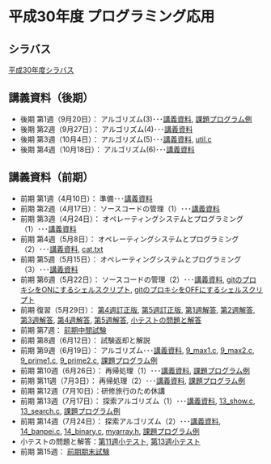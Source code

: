# 平成30年度 プログラミング応用

## シラバス
[平成30年度シラバス](https://github.com/nit-ibaraki-ouyou/lecture/raw/master/src/SyllabusPDF_ap.pdf)

## 講義資料（後期）
* 後期 第1週（9月20日）： アルゴリズム(3)･･･[講義資料](https://github.com/nit-ibaraki-ouyou/lecture/raw/master/src/ouyou2-01.pdf), [課題プログラム例](https://github.com/nit-ibaraki-ouyou/lecture/raw/master/src/ouyou2-01-ans.c)
* 後期 第2週（9月27日）： アルゴリズム(4)･･･[講義資料](https://github.com/nit-ibaraki-ouyou/lecture/raw/master/src/ouyou2-02.pdf)
* 後期 第3週（10月4日）： アルゴリズム(5)･･･[講義資料](https://github.com/nit-ibaraki-ouyou/lecture/raw/master/src/ouyou2-03.pdf), [util.c](https://github.com/nit-ibaraki-ouyou/lecture/raw/master/src/util.c)
* 後期 第4週（10月18日）： アルゴリズム(6)･･･[講義資料](https://github.com/nit-ibaraki-ouyou/lecture/raw/master/src/ouyou2-04.pdf)

## 講義資料（前期）
* 前期 第1週（4月10日）： 準備･･･[講義資料](https://github.com/nit-ibaraki-ouyou/lecture/raw/master/src/ouyou1-01.pdf)
* 前期 第2週（4月17日）： ソースコードの管理（1）･･･[講義資料](https://github.com/nit-ibaraki-ouyou/lecture/raw/master/src/ouyou1-02.pdf)
* 前期 第3週（4月24日）： オペレーティングシステムとプログラミング（1）･･･[講義資料](https://github.com/nit-ibaraki-ouyou/lecture/raw/master/src/ouyou1-03.pdf)
* 前期 第4週（5月8日）： オペレーティングシステムとプログラミング（2）･･･[講義資料](https://github.com/nit-ibaraki-ouyou/lecture/raw/master/src/ouyou1-04.pdf), [cat.txt](https://github.com/nit-ibaraki-ouyou/lecture/raw/master/src/cat.txt)
* 前期 第5週（5月15日）： オペレーティングシステムとプログラミング（3）･･･[講義資料](https://github.com/nit-ibaraki-ouyou/lecture/raw/master/src/ouyou1-05.pdf)
* 前期 第6週（5月22日）： ソースコードの管理（2）･･･[講義資料](https://github.com/nit-ibaraki-ouyou/lecture/raw/master/src/ouyou1-06.pdf), 
[gitのプロキシをONにするシェルスクリプト](https://github.com/nit-ibaraki-ouyou/lecture/raw/master/src/gpon.sh), [gitのプロキシをOFFにするシェルスクリプト](https://github.com/nit-ibaraki-ouyou/lecture/raw/master/src/gpoff.sh)
* 前期 復習（5月29日）： [第4週訂正版](https://github.com/nit-ibaraki-ouyou/lecture/raw/master/src/ouyou1-04訂正版.pdf), [第5週訂正版](https://github.com/nit-ibaraki-ouyou/lecture/raw/master/src/ouyou1-05訂正版.pdf), [第1週解答](https://github.com/nit-ibaraki-ouyou/lecture/raw/master/src/ouyou1-01-ans.pdf), [第2週解答](https://github.com/nit-ibaraki-ouyou/lecture/raw/master/src/ouyou1-02-ans.pdf), [第3週解答](https://github.com/nit-ibaraki-ouyou/lecture/raw/master/src/ouyou1-03-ans.pdf), [第4週解答](https://github.com/nit-ibaraki-ouyou/lecture/raw/master/src/ouyou1-04-ans.pdf), [第5週解答](https://github.com/nit-ibaraki-ouyou/lecture/raw/master/src/ouyou1-05-ans.pdf), [小テストの問題と解答](https://github.com/nit-ibaraki-ouyou/lecture/raw/master/src/ouyou1-前期中間-小テスト.pdf)
* 前期 第7週： [前期中間試験](https://github.com/nit-ibaraki-ouyou/lecture/raw/master/src/前期中間試験2018.pdf)
* 前期 第8週（6月12日）： 試験返却と解説
* 前期 第9週（6月19日）： アルゴリズム･･･[講義資料](https://github.com/nit-ibaraki-ouyou/lecture/raw/master/src/ouyou1-09.pdf), [9_max1.c](https://github.com/nit-ibaraki-ouyou/lecture/raw/master/src/9_max1.c), [9_max2.c](https://github.com/nit-ibaraki-ouyou/lecture/raw/master/src/9_max2.c), [9_prime1.c](https://github.com/nit-ibaraki-ouyou/lecture/raw/master/src/9_prime1.c), [9_prime2.c](https://github.com/nit-ibaraki-ouyou/lecture/raw/master/src/9_prime2.c), [課題プログラム例](https://github.com/nit-ibaraki-ouyou/lecture/raw/master/src/ouyou1-09-ans.pdf)
* 前期 第10週（6月26日）： 再帰処理（1）･･･[講義資料](https://github.com/nit-ibaraki-ouyou/lecture/raw/master/src/ouyou1-10.pdf), [課題プログラム例](https://github.com/nit-ibaraki-ouyou/lecture/raw/master/src/ouyou1-10-ans.pdf)
* 前期 第11週（7月3日）： 再帰処理（2）･･･[講義資料](https://github.com/nit-ibaraki-ouyou/lecture/raw/master/src/ouyou1-11.pdf), [課題プログラム例](https://github.com/nit-ibaraki-ouyou/lecture/raw/master/src/ouyou1-11-ans.pdf)
* 前期 第12週（7月10日）：研修旅行のため休講
* 前期 第13週（7月17日）： 探索アルゴリズム（1）･･･[講義資料](https://github.com/nit-ibaraki-ouyou/lecture/raw/master/src/ouyou1-13.pdf), [13_show.c](https://github.com/nit-ibaraki-ouyou/lecture/raw/master/src/13_show.c), [13_search.c](https://github.com/nit-ibaraki-ouyou/lecture/raw/master/src/13_search.c), [課題プログラム例](https://github.com/nit-ibaraki-ouyou/lecture/raw/master/src/ouyou1-13-ans.pdf)
* 前期 第14週（7月24日）： 探索アルゴリズム（2）･･･[講義資料](https://github.com/nit-ibaraki-ouyou/lecture/raw/master/src/ouyou1-14.pdf), [14_banpei.c](https://github.com/nit-ibaraki-ouyou/lecture/raw/master/src/14_banpei.c), [14_binary.c](https://github.com/nit-ibaraki-ouyou/lecture/raw/master/src/14_binary.c), [myarray.h](https://github.com/nit-ibaraki-ouyou/lecture/raw/master/src/myarray.h), [課題プログラム例](https://github.com/nit-ibaraki-ouyou/lecture/raw/master/src/ouyou1-14-ans.pdf)
* 小テストの問題と解答：[第11週小テスト](https://github.com/nit-ibaraki-ouyou/lecture/raw/master/src/ouyou1-11-test.pdf), [第13週小テスト](https://github.com/nit-ibaraki-ouyou/lecture/raw/master/src/ouyou1-13-test.pdf)
* 前期 第15週： [前期期末試験](https://github.com/nit-ibaraki-ouyou/lecture/raw/master/src/前期期末試験2018.pdf)

